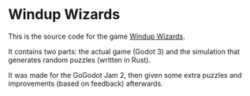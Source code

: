 # Windup Wizards

This is the source code for the game [Windup Wizards](https://pandaqi.com/windup-wizards).

It contains two parts: the actual game (Godot 3) and the simulation that generates random puzzles (written in Rust).

It was made for the GoGodot Jam 2, then given some extra puzzles and improvements (based on feedback) afterwards.
